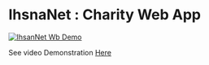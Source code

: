# IhsnaNet : Charity Web App

[![IhsanNet Wb Demo](https://i.imgur.com/6SPDlz2.png)](https://vimeo.com/937005775?share=copy)

See video Demonstration [Here](https://vimeo.com/937005775?share=copy)
